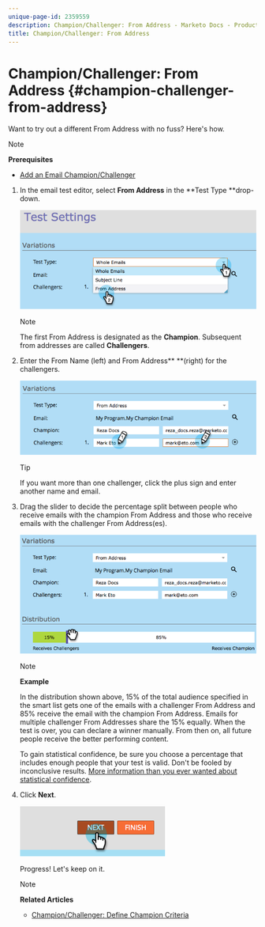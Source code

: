 ```yaml
---
unique-page-id: 2359559
description: Champion/Challenger: From Address - Marketo Docs - Product Documentation
title: Champion/Challenger: From Address
---
```


# Champion/Challenger: From Address {#champion-challenger-from-address}

Want to try out a different From Address with no fuss? Here's how.

>[!NOTE]
>
>**Prerequisites**
>
>* [Add an Email Champion/Challenger](add-an-email-champion-challenger.md)
>

1. In the email test editor, select **From Address** in the **Test Type **drop-down.

   ![](assets/image2014-9-15-12-3a52-3a33.png)

   >[!NOTE]
   >
   >The first From Address is designated as the **Champion**. Subsequent from addresses are called **Challengers**.

1. Enter the From Name (left) and From Address** **(right) for the challengers.

   ![](assets/image2014-9-15-12-3a52-3a50.png)

   >[!TIP]
   >
   >If you want more than one challenger, click the plus sign and enter another name and email.

1. Drag the slider to decide the percentage split between people who receive emails with the champion From Address and those who receive emails with the challenger From Address(es).

   ![](assets/image2014-9-15-12-3a53-3a1.png)

   >[!NOTE]
   >
   >**Example**
   >
   >
   >In the distribution shown above, 15% of the total audience specified in the smart list gets one of the emails with a challenger From Address and 85% receive the email with the champion From Address. Emails for multiple challenger From Addresses share the 15% equally. When the test is over, you can declare a winner manually. From then on, all future people receive the better performing content.

   To gain statistical confidence, be sure you choose a percentage that includes enough people that your test is valid. Don't be fooled by inconclusive results.  [More information than you ever wanted about statistical confidence](http://en.wikipedia.org/wiki/Confidence_interval).

1. Click **Next**.

   ![](assets/image2014-9-15-12-3a53-3a15.png)

   Progress! Let's keep on it.

   >[!NOTE]
   >
   >**Related Articles**
   >
   >    
   >    
   >    * [Champion/Challenger: Define Champion Criteria](champion-challenger-define-champion-criteria.md)
   >    
   >

